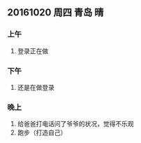 ## 20161020  周四  青岛  晴

### 上午

1. 登录正在做

### 下午

1. 还是在做登录

### 晚上

1. 给爸爸打电话问了爷爷的状况，觉得不乐观
2. 跑步（打造自己） 


